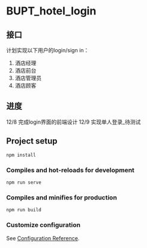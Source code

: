 # BUPT_hotel_login

## 接口
计划实现以下用户的login/sign in：  
1. 酒店经理
2. 酒店前台
3. 酒店管理员
4. 酒店顾客

## 进度
12/8 完成login界面的前端设计
12/9 实现单人登录_待测试

## Project setup
```
npm install
```

### Compiles and hot-reloads for development
```
npm run serve
```

### Compiles and minifies for production
```
npm run build
```

### Customize configuration
See [Configuration Reference](https://cli.vuejs.org/config/).

